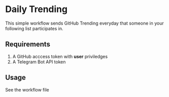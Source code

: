 # Daily Trending

This simple workflow sends GitHub Trending everyday that someone in your following list participates in.

## Requirements

1. A GitHub acccess token with **user** priviledges
2. A Telegram Bot API token

## Usage

See the workflow file
